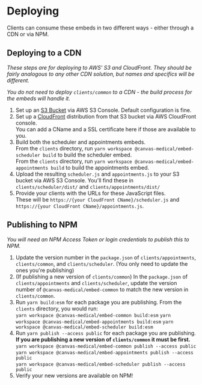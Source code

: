 # Deploying

Clients can consume these embeds in two different ways - either through a CDN or via NPM.

## Deploying to a CDN

_These steps are for deploying to AWS' S3 and CloudFront. They should be fairly analogous to any other CDN solution, but names and specifics will be different._

_You do not need to deploy `clients/common` to a CDN - the build process for the embeds will handle it._

1. Set up an [S3 Bucket](https://aws.amazon.com/s3/) via AWS S3 Console. Default configuration is fine.
2. Set up a [CloudFront](https://aws.amazon.com/cloudfront/) distribution from that S3 bucket via AWS CloudFront console.  
   You can add a CName and a SSL certificate here if those are available to you.
3. Build both the scheduler and appointments embeds.  
   From the `clients` directory, run `yarn workspace @canvas-medical/embed-scheduler build` to build the scheduler embed.  
   From the `clients` directory, run `yarn workspace @canvas-medical/embed-appointments build` to build the appointments embed.
4. Upload the resulting `scheduler.js` and `appointments.js` to your S3 bucket via AWS S3 Console.
   You'll find these in `clients/scheduler/dist/` and `clients/appointments/dist/`
5. Provide your clients with the URLs for these JavaScript files.  
   These will be `https://{your CloudFront CName}/scheduler.js` and `https://{your CloudFront CName}/appointments.js`.

## Publishing to NPM

_You will need an NPM Access Token or login credentials to publish this to NPM._

1. Update the version number in the `package.json` of `clients/appointments`, `clients/common`, and `clients/scheduler`. (You only need to update the ones you're publishing)
2. (If publishing a new version of `clients/common`) In the `package.json` of `clients/appointments` and `clients/scheduler`, update the version number of `@canvas-medical/embed-common` to match the new version in `clients/common`.
3. Run `yarn build:esm` for each package you are publishing. From the `clients` directory, you would run:  
   `yarn workspace @canvas-medical/embed-common build:esm`
   `yarn workspace @canvas-medical/embed-appointments build:esm`
   `yarn workspace @canvas-medical/embed-scheduler build:esm`
4. Run `yarn publish --access public` for each package you are publishing. **If you are publishing a new version of `clients/common` it must be first.**  
   `yarn workspace @canvas-medical/embed-common publish --access public`  
   `yarn workspace @canvas-medical/embed-appointments publish --access public`  
   `yarn workspace @canvas-medical/embed-scheduler publish --access public`
5. Verify your new versions are available on NPM!
